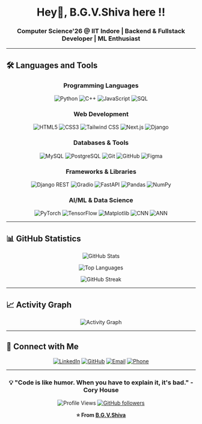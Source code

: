 <h1 align="center">Hey👋, B.G.V.Shiva here !!</h1>
<h3 align="center">Computer Science'26 @ IIT Indore | Backend & Fullstack Developer | ML Enthusiast</h3>

---

## 🛠️ Languages and Tools

<div align="center">

### Programming Languages
</div>
<div align="center">

![Python](https://img.shields.io/badge/Python-3776AB?style=for-the-badge&logo=python&logoColor=white)
![C++](https://img.shields.io/badge/C++-00599C?style=for-the-badge&logo=c%2B%2B&logoColor=white)
![JavaScript](https://img.shields.io/badge/JavaScript-F7DF1E?style=for-the-badge&logo=javascript&logoColor=black)
![SQL](https://img.shields.io/badge/SQL-4479A1?style=for-the-badge&logo=mysql&logoColor=white)

</div>

<div align="center">

### Web Development
</div>
<div align="center">

![HTML5](https://img.shields.io/badge/HTML5-E34F26?style=for-the-badge&logo=html5&logoColor=white)
![CSS3](https://img.shields.io/badge/CSS3-1572B6?style=for-the-badge&logo=css3&logoColor=white)
![Tailwind CSS](https://img.shields.io/badge/Tailwind_CSS-38B2AC?style=for-the-badge&logo=tailwind-css&logoColor=white)
![Next.js](https://img.shields.io/badge/Next.js-000000?style=for-the-badge&logo=next.js&logoColor=white)
![Django](https://img.shields.io/badge/Django-092E20?style=for-the-badge&logo=django&logoColor=white)

</div>

<div align="center">

### Databases & Tools
</div>
<div align="center">

![MySQL](https://img.shields.io/badge/MySQL-4479A1?style=for-the-badge&logo=mysql&logoColor=white)
![PostgreSQL](https://img.shields.io/badge/PostgreSQL-316192?style=for-the-badge&logo=postgresql&logoColor=white)
![Git](https://img.shields.io/badge/Git-F05032?style=for-the-badge&logo=git&logoColor=white)
![GitHub](https://img.shields.io/badge/GitHub-100000?style=for-the-badge&logo=github&logoColor=white)
![Figma](https://img.shields.io/badge/Figma-F24E1E?style=for-the-badge&logo=figma&logoColor=white)

</div>

<div align="center">

### Frameworks & Libraries
</div>
<div align="center">

![Django REST](https://img.shields.io/badge/Django_REST-092E20?style=for-the-badge&logo=django&logoColor=white)
![Gradio](https://img.shields.io/badge/Gradio-FF6B35?style=for-the-badge&logo=gradio&logoColor=white)
![FastAPI](https://img.shields.io/badge/FastAPI-009688?style=for-the-badge&logo=fastapi&logoColor=white)
![Pandas](https://img.shields.io/badge/Pandas-150458?style=for-the-badge&logo=pandas&logoColor=white)
![NumPy](https://img.shields.io/badge/NumPy-013243?style=for-the-badge&logo=numpy&logoColor=white)

</div>

<div align="center">

### AI/ML & Data Science
</div>
<div align="center">

![PyTorch](https://img.shields.io/badge/PyTorch-EE4C2C?style=for-the-badge&logo=pytorch&logoColor=white)
![TensorFlow](https://img.shields.io/badge/TensorFlow-FF6F00?style=for-the-badge&logo=tensorflow&logoColor=white)
![Matplotlib](https://img.shields.io/badge/Matplotlib-11557c?style=for-the-badge&logo=matplotlib&logoColor=white)
![CNN](https://img.shields.io/badge/CNN-FF6B35?style=for-the-badge&logo=tensorflow&logoColor=white)
![ANN](https://img.shields.io/badge/ANN-FF6B35?style=for-the-badge&logo=tensorflow&logoColor=white)

</div>

---
## 📊 GitHub Statistics

<div align="center">
  
![GitHub Stats](https://github-readme-stats.vercel.app/api?username=bgvshiva2004&show_icons=true&theme=radical&hide_border=true&count_private=true)

![Top Languages](https://github-readme-stats.vercel.app/api/top-langs/?username=bgvshiva2004&layout=compact&theme=radical&hide_border=true)

![GitHub Streak](https://github-readme-streak-stats.herokuapp.com/?user=bgvshiva2004&theme=radical&hide_border=true)

</div>

---

## 📈 Activity Graph

<div align="center">

![Activity Graph](https://github-readme-activity-graph.vercel.app/graph?username=bgvshiva2004&theme=react-dark&hide_border=true)

</div>

---

## 🤝 Connect with Me

<div align="center">

[![LinkedIn](https://img.shields.io/badge/LinkedIn-0077B5?style=for-the-badge&logo=linkedin&logoColor=white)](https://www.linkedin.com/in/b-g-v-shiva-a3346426b/)
[![GitHub](https://img.shields.io/badge/GitHub-100000?style=for-the-badge&logo=github&logoColor=white)](https://github.com/bgvshiva2004)
[![Email](https://img.shields.io/badge/Email-D14836?style=for-the-badge&logo=gmail&logoColor=white)](mailto:bgvshiva@gmail.com)
[![Phone](https://img.shields.io/badge/Phone-25D366?style=for-the-badge&logo=whatsapp&logoColor=white)](tel:+918520844828)

</div>

---

<div align="center">

### 💡 "Code is like humor. When you have to explain it, it's bad." - Cory House

![Profile Views](https://komarev.com/ghpvc/?username=bgvshiva2004&color=brightgreen&style=flat-square)
[![GitHub followers](https://img.shields.io/github/followers/bgvshiva2004?label=Follow&style=social)](https://github.com/bgvshiva2004)

**⭐ From [B.G.V.Shiva](https://github.com/bgvshiva2004)**

</div>
